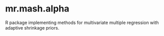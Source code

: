# mr.mash.alpha
R package implementing methods for multivariate multiple regression with adaptive shrinkage priors.
